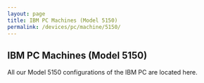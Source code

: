 ```yaml
---
layout: page
title: IBM PC Machines (Model 5150)
permalink: /devices/pc/machine/5150/
---
```


IBM PC Machines (Model 5150)
---

All our Model 5150 configurations of the IBM PC are located here.
